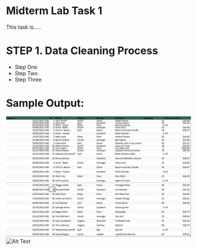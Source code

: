 # Midterm Lab Task 1
This task is.....
# STEP 1. Data Cleaning Process
- Step One
- Step Two
- Step Three

# Sample Output:
![screenshot](images/one.JPG)
<img src="(images/one.JPG)" alt="Alt Text" width="400" height="300">
